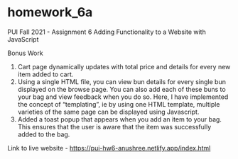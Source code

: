 # homework_6a
PUI Fall 2021 - Assignment 6 Adding Functionality to a Website with JavaScript

Bonus Work
1. Cart page dynamically updates with total price and details for every new item added to cart.
2. Using a single HTML file, you can view bun details for every single bun displayed on the browse page. You can also add each of these buns to your bag and view feedback when you do so. Here, I have implemented the concept of “templating”, ie by using one HTML template, multiple varieties of the same page can be displayed using Javascript.
3. Added a toast popup that appears when you add an item to your bag. This ensures that the user is aware that the item was successfully added to the bag.

Link to live website - https://pui-hw6-anushree.netlify.app/index.html
